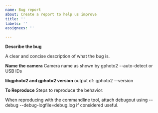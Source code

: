 ```yaml
---
name: Bug report
about: Create a report to help us improve
title: ''
labels: ''
assignees: ''

---
```


**Describe the bug**

A clear and concise description of what the bug is.

**Name the camera**
Camera name as shown by gphoto2 --auto-detect or USB IDs

**libgphoto2 and gphoto2 version**
output of: gphoto2 --version

**To Reproduce**
Steps to reproduce the behavior:

When reproducing with the commandline tool, attach debugout using  --debug --debug-logfile=debug.log   if considered useful.
